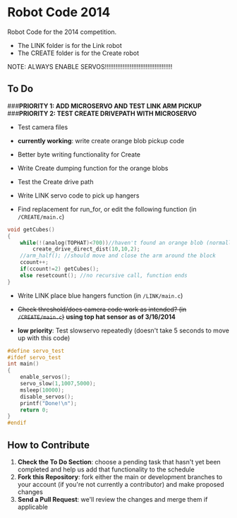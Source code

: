 # Robot Code 2014

Robot Code for the 2014 competition. 

- The LINK folder is for the Link robot
- The CREATE folder is for the Create robot


NOTE: ALWAYS ENABLE SERVOS!!!!!!!!!!!!!!!!!!!!!!!!!!!!!!!!!!!!!!
## To Do
###**PRIORITY 1: ADD MICROSERVO AND TEST LINK ARM PICKUP**
###**PRIORITY 2: TEST CREATE DRIVEPATH WITH MICROSERVO**
* Test camera files
* **currently working**: write create orange blob pickup code
* Better byte writing functionality for Create
* Write Create dumping function for the orange blobs 
* Test the Create drive path
* Write LINK servo code to pick up hangers

* Find replacement for run_for, or edit the following function (in ```/CREATE/main.c```)

```c
void getCubes()
{
	while(!(analog(TOPHAT)<700))//haven't found an orange blob (normally around 800-900)
		create_drive_direct_dist(10,10,2); 
	//arm_half(); //should move and close the arm around the block
	ccount++;
	if(ccount!=2) getCubes();
	else resetcount(); //no recursive call, function ends
}
```

* Write LINK place blue hangers function (in ```/LINK/main.c```)
* ~~Check threshold/does camera code work as intended? (in ```/CREATE/main.c```)~~ **using top hat sensor as of 3/16/2014**

* **low priority**: Test slowservo repeatedly (doesn't take 5 seconds to move up with this code)  

```c
#define servo_test
#ifdef servo_test
int main()
{
	enable_servos();
	servo_slow(1,1007,5000);
	msleep(10000);
	disable_servos();
	printf("Done!\n");
	return 0;
}
#endif
```

## How to Contribute
1. **Check the To Do Section**: choose a pending task that hasn't yet been completed and help us add that functionality to the schedule
2. **Fork this Repository**: fork either the main or development branches to your account (if you're not currently a contributor) and make proposed changes
3. **Send a Pull Request**: we'll review the changes and merge them if applicable

